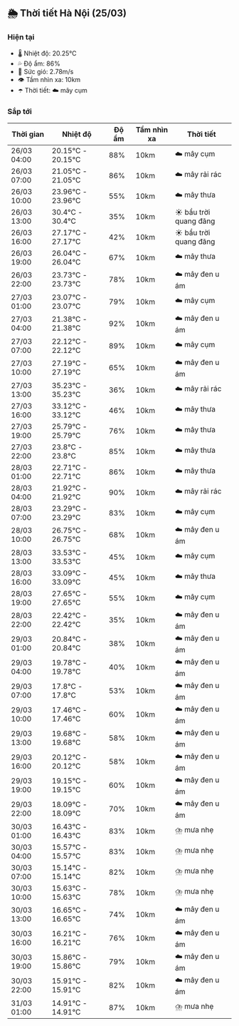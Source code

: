 ## 🌦️ Thời tiết Hà Nội (25/03)

### Hiện tại

- 🌡️ Nhiệt độ: 20.25℃
- 💦 Độ ẩm: 86%
- 💨 Sức gió: 2.78m/s
- 👁️ Tầm nhìn xa: 10km
- ☂️ Thời tiết: ☁️ mây cụm

### Sắp tới

| Thời gian | Nhiệt độ | Độ ẩm | Tầm nhìn xa | Thời tiết |
| --- | --- | --- | --- | --- |
| 26/03 04:00 | 20.15℃ - 20.15℃ | 88% | 10km | ☁️ mây cụm |
| 26/03 07:00 | 21.05℃ - 21.05℃ | 86% | 10km | ☁️ mây rải rác |
| 26/03 10:00 | 23.96℃ - 23.96℃ | 55% | 10km | ☁️ mây thưa |
| 26/03 13:00 | 30.4℃ - 30.4℃ | 35% | 10km | ☀️ bầu trời quang đãng |
| 26/03 16:00 | 27.17℃ - 27.17℃ | 42% | 10km | ☀️ bầu trời quang đãng |
| 26/03 19:00 | 26.04℃ - 26.04℃ | 67% | 10km | ☁️ mây thưa |
| 26/03 22:00 | 23.73℃ - 23.73℃ | 78% | 10km | ☁️ mây đen u ám |
| 27/03 01:00 | 23.07℃ - 23.07℃ | 79% | 10km | ☁️ mây cụm |
| 27/03 04:00 | 21.38℃ - 21.38℃ | 92% | 10km | ☁️ mây đen u ám |
| 27/03 07:00 | 22.12℃ - 22.12℃ | 89% | 10km | ☁️ mây cụm |
| 27/03 10:00 | 27.19℃ - 27.19℃ | 65% | 10km | ☁️ mây đen u ám |
| 27/03 13:00 | 35.23℃ - 35.23℃ | 36% | 10km | ☁️ mây rải rác |
| 27/03 16:00 | 33.12℃ - 33.12℃ | 46% | 10km | ☁️ mây thưa |
| 27/03 19:00 | 25.79℃ - 25.79℃ | 76% | 10km | ☁️ mây thưa |
| 27/03 22:00 | 23.8℃ - 23.8℃ | 85% | 10km | ☁️ mây thưa |
| 28/03 01:00 | 22.71℃ - 22.71℃ | 86% | 10km | ☁️ mây thưa |
| 28/03 04:00 | 21.92℃ - 21.92℃ | 90% | 10km | ☁️ mây rải rác |
| 28/03 07:00 | 23.29℃ - 23.29℃ | 83% | 10km | ☁️ mây cụm |
| 28/03 10:00 | 26.75℃ - 26.75℃ | 68% | 10km | ☁️ mây đen u ám |
| 28/03 13:00 | 33.53℃ - 33.53℃ | 45% | 10km | ☁️ mây cụm |
| 28/03 16:00 | 33.09℃ - 33.09℃ | 45% | 10km | ☁️ mây thưa |
| 28/03 19:00 | 27.65℃ - 27.65℃ | 55% | 10km | ☁️ mây cụm |
| 28/03 22:00 | 22.42℃ - 22.42℃ | 35% | 10km | ☁️ mây đen u ám |
| 29/03 01:00 | 20.84℃ - 20.84℃ | 38% | 10km | ☁️ mây đen u ám |
| 29/03 04:00 | 19.78℃ - 19.78℃ | 40% | 10km | ☁️ mây đen u ám |
| 29/03 07:00 | 17.8℃ - 17.8℃ | 53% | 10km | ☁️ mây đen u ám |
| 29/03 10:00 | 17.46℃ - 17.46℃ | 60% | 10km | ☁️ mây đen u ám |
| 29/03 13:00 | 19.68℃ - 19.68℃ | 58% | 10km | ☁️ mây đen u ám |
| 29/03 16:00 | 20.12℃ - 20.12℃ | 58% | 10km | ☁️ mây đen u ám |
| 29/03 19:00 | 19.15℃ - 19.15℃ | 60% | 10km | ☁️ mây đen u ám |
| 29/03 22:00 | 18.09℃ - 18.09℃ | 70% | 10km | ☁️ mây đen u ám |
| 30/03 01:00 | 16.43℃ - 16.43℃ | 83% | 10km | ⛈️ mưa nhẹ |
| 30/03 04:00 | 15.57℃ - 15.57℃ | 83% | 10km | ⛈️ mưa nhẹ |
| 30/03 07:00 | 15.14℃ - 15.14℃ | 82% | 10km | ⛈️ mưa nhẹ |
| 30/03 10:00 | 15.63℃ - 15.63℃ | 78% | 10km | ⛈️ mưa nhẹ |
| 30/03 13:00 | 16.65℃ - 16.65℃ | 74% | 10km | ☁️ mây đen u ám |
| 30/03 16:00 | 16.21℃ - 16.21℃ | 76% | 10km | ☁️ mây đen u ám |
| 30/03 19:00 | 15.86℃ - 15.86℃ | 79% | 10km | ☁️ mây đen u ám |
| 30/03 22:00 | 15.91℃ - 15.91℃ | 82% | 10km | ☁️ mây đen u ám |
| 31/03 01:00 | 14.91℃ - 14.91℃ | 87% | 10km | ⛈️ mưa nhẹ |
